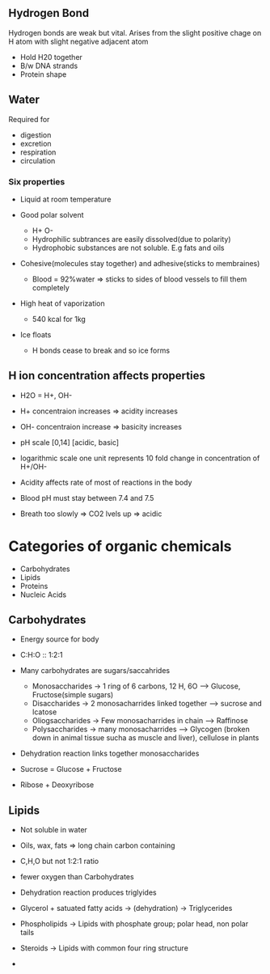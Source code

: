 ## Hydrogen Bond
Hydrogen bonds are weak but vital. Arises from the slight positive
chage on H atom with slight negative adjacent atom

- Hold H20 together
- B/w DNA strands
- Protein shape

## Water

Required for
- digestion
- excretion
- respiration
- circulation

### Six properties
- Liquid at room temperature
- Good polar solvent
    - H+ O-
    - Hydrophilic subtrances are easily dissolved(due to polarity)
    - Hydrophobic substances are not soluble. E.g fats and oils

- Cohesive(molecules stay together) and adhesive(sticks to membraines)
    - Blood = 92%water => sticks to sides of blood vessels to fill them completely
- High heat of vaporization
    - 540 kcal for 1kg

- Ice floats
    - H bonds cease to break and so ice forms

## H ion concentration affects properties

- H2O = H+, OH- 
- H+ concentraion increases  => acidity increases
- OH- concentraion increase => basicity increases

- pH scale [0,14] [acidic, basic]
- logarithmic scale one unit represents 10 fold change in concentration of H+/OH-

 - Acidity affects rate of most of reactions in the body
 - Blood pH must stay between 7.4 and 7.5
 - Breath too slowly => CO2 lvels up => acidic


# Categories of organic chemicals

- Carbohydrates
- Lipids
- Proteins
- Nucleic Acids

## Carbohydrates
- Energy source for body
- C:H:O :: 1:2:1
- Many carbohydrates are sugars/saccahrides 
    - Monosaccharides -> 1 ring of 6 carbons, 12 H, 6O --> Glucose, Fructose(simple sugars)
    - Disaccharides -> 2 monosacharrides linked together --> sucrose and lcatose 
    - Oliogsaccharides -> Few monosacharrides in chain --> Raffinose
    - Polysaccharides -> many monosacharrides  --> Glycogen (broken down in animal tissue sucha as muscle and liver), 
        cellulose in plants

- Dehydration reaction links together monosaccharides
- Sucrose = Glucose + Fructose
- Ribose + Deoxyribose

## Lipids

- Not soluble in water
- Oils, wax, fats => long chain carbon containing
- C,H,O but not 1:2:1 ratio
- fewer oxygen than Carbohydrates
- Dehydration reaction produces triglyides


- Glycerol + satuated fatty acids  -> (dehydration) -> Triglycerides
- Phospholipids -> Lipids with phosphate group; polar head, non polar tails
- Steroids -> Lipids with common four ring structure
- 
